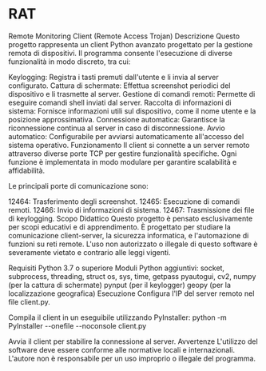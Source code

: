 # RAT
Remote Monitoring Client (Remote Access Trojan)
Descrizione
Questo progetto rappresenta un client Python avanzato progettato per la gestione remota di dispositivi. Il programma consente l'esecuzione di diverse funzionalità in modo discreto, tra cui:

Keylogging: Registra i tasti premuti dall'utente e li invia al server configurato.
Cattura di schermate: Effettua screenshot periodici del dispositivo e li trasmette al server.
Gestione di comandi remoti: Permette di eseguire comandi shell inviati dal server.
Raccolta di informazioni di sistema: Fornisce informazioni utili sul dispositivo, come il nome utente e la posizione approssimativa.
Connessione automatica: Garantisce la riconnessione continua al server in caso di disconnessione.
Avvio automatico: Configurabile per avviarsi automaticamente all'accesso del sistema operativo.
Funzionamento
Il client si connette a un server remoto attraverso diverse porte TCP per gestire funzionalità specifiche. Ogni funzione è implementata in modo modulare per garantire scalabilità e affidabilità.

Le principali porte di comunicazione sono:

12464: Trasferimento degli screenshot.
12465: Esecuzione di comandi remoti.
12466: Invio di informazioni di sistema.
12467: Trasmissione dei file di keylogging.
Scopo Didattico
Questo progetto è pensato esclusivamente per scopi educativi e di apprendimento. È progettato per studiare la comunicazione client-server, la sicurezza informatica, e l'automazione di funzioni su reti remote. L'uso non autorizzato o illegale di questo software è severamente vietato e contrario alle leggi vigenti.

Requisiti
Python 3.7 o superiore
Moduli Python aggiuntivi:
socket, subprocess, threading, struct
os, sys, time, getpass
pyautogui, cv2, numpy (per la cattura di schermate)
pynput (per il keylogger)
geopy (per la localizzazione geografica)
Esecuzione
Configura l'IP del server remoto nel file client.py.

Compila il client in un eseguibile utilizzando PyInstaller:
python -m PyInstaller --onefile --noconsole client.py

Avvia il client per stabilire la connessione al server.
Avvertenze
L'utilizzo del software deve essere conforme alle normative locali e internazionali. L'autore non è responsabile per un uso improprio o illegale del programma.


